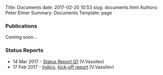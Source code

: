 Title: Documents
date: 2017-02-20 10:53
slug: documents.html
Authors: Peter Elmer
Summary: Documents
Template: page

### Publications

Coming soon...

### Status Reports

  * 14 Mar 2017 - [Status Report Q1](20170314-ipcc-princeton-status-report-Q1.pdf) (V.Vassilev)
  * 17 Feb 2017 - [Indico](https://indico.cern.ch/event/612658/), [kick-off report](https://ipcc-root.github.io/downloads/20170217-ipcc-princeton.pdf) (V.Vassilev)
